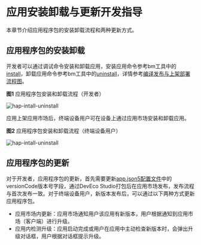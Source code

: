 # 应用安装卸载与更新开发指导
<!--Kit: Ability Kit-->
<!--Subsystem: BundleManager-->
<!--Owner: @wangtiantian-->
<!--SE: @hanfeng6; @lihaitao-->
<!--TSE: @kongjing2-->

本章节介绍应用程序包的安装卸载流程和两种更新方式。

## 应用程序包的安装卸载
开发者可以通过调试命令安装和卸载应用，安装应用命令参考bm工具中的[install](../tools/bm-tool.md#安装命令install)，卸载应用命令参考bm工具中的[uninstall](../tools/bm-tool.md#卸载命令uninstall)，详情参考[编译发布与上架部署流程图](./application-package-structure-stage.md#发布态包结构)。

**图1** 应用程序包安装和卸载流程（开发者）

![hap-intall-uninstall](figures/hap-install-uninstall-developer.png)


应用上架应用市场后，终端设备用户可在设备上通过应用市场安装和卸载应用。

**图2** 应用程序包安装和卸载流程（终端设备用户）

![hap-intall-uninstall](figures/hap-install-uninstall-user.png)

## 应用程序包的更新


对于开发者，应用程序包的更新，首先需要更新[app.json5配置文件](./app-configuration-file.md)中的versionCode版本号字段，通过DevEco Studio打包后在应用市场发布，发布流程与首次发布一致。对于终端设备用户，新版本发布后，可以通过以下两种方式更新应用程序包。

- 应用市场内更新：应用市场通知用户该应用有新版本，用户根据通知到应用市场（客户端）进行升级。
- 应用内检测升级：<!--RP1-->应用启动完成或用户在应用中主动检查新版本时，会弹出升级对话框，用户根据对话框提示升级。<!--RP1End-->
